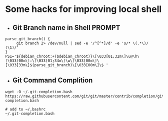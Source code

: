 # Some hacks for improving local shell


- ## Git Branch name in Shell PROMPT
```shell script
parse_git_branch() {
     git branch 2> /dev/null | sed -e '/^[^*]/d' -e 's/* \(.*\)/ (\1)/'
}
PS1='${debian_chroot:+($debian_chroot)}\[\033[01;32m\]\u@\h\[\033[00m\]:\[\033[01;34m\]\w\[\033[00m\]\[\033[33m\]$(parse_git_branch)\[\033[00m\]\$ '
```

- ## Git Command Complition
```shell script
wget -O ~/.git-completion.bash https://raw.githubusercontent.com/git/git/master/contrib/completion/git-completion.bash

# add to ~/.bashrc
~/.git-completion.bash
```
